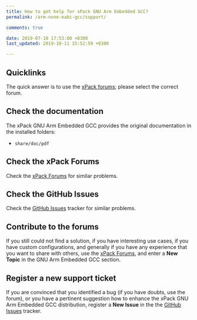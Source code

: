 ```yaml
---
title: How to get help for xPack GNU Arm Embedded GCC?
permalink: /arm-none-eabi-gcc/support/

comments: true

date: 2019-07-10 17:53:00 +0300
last_updated: 2019-10-11 15:52:59 +0300

---
```


## Quicklinks

The quick answer is to use the 
[xPack forums](https://www.tapatalk.com/groups/xpack/); please select 
the correct forum.

## Check the documentation

The xPack GNU Arm Embedded GCC provides the original documentation in the
installed folders:

- `share/doc/pdf`

## Check the xPack Forums

Check the [xPack Forums](https://www.tapatalk.com/groups/xpack/) for 
similar problems.

## Check the GitHub Issues

Check the 
[GitHub Issues](https://github.com/xpack-dev-tools/arm-none-eabi-gcc-xpack/issues/)
tracker for similar problems.

## Contribute to the forums

If you still could not find a solution, if you have interesting use 
cases, if you have custom configurations, and generally if you have 
any experience that you want to share with others, use the 
[xPack Forums](https://www.tapatalk.com/groups/xpack/), 
and enter a **New Topic** in the GNU Arm Embedded GCC section.

## Register a new support ticket

If you are convinced that you identified a bug (if you have doubts, 
use the forum), 
or you have a pertinent suggestion how to enhance the xPack GNU Arm Embedded GCC 
distribution, register a **New Issue** in the the
[GitHub Issues](https://github.com/xpack-dev-tools/arm-none-eabi-gcc-xpack/issues/)
tracker.
